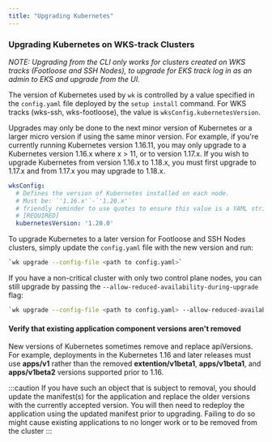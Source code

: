 ```yaml
---
title: "Upgrading Kubernetes"
---
```


### Upgrading Kubernetes on WKS-track Clusters

*NOTE: Upgrading from the CLI only works for clusters created on WKS tracks (Footloose and SSH Nodes), to upgrade for EKS track log in as an admin to EKS and upgrade from the UI.*

The version of Kubernetes used by `wk` is
controlled by a value specified in the `config.yaml` file deployed by
the  `setup install` command. For WKS tracks (wks-ssh, wks-footloose), the value is
`wksConfig.kubernetesVersion`.

Upgrades may only be done to the next minor version of Kubernetes or
a larger micro version if using the same minor version. For example,
if you're currently running Kubernetes version 1.16.11, you may only
upgrade to a Kubernetes version 1.16.x where x > 11, or to version
1.17.x. If you wish to upgrade Kubernetes from version 1.16.x to
1.18.x, you must first upgrade to 1.17.x and from 1.17.x you may
upgrade to 1.18.x.

```yaml
wksConfig:
  # Defines the version of Kubernetes installed on each node.
  # Must be: `'1.16.x'`-`'1.20.x'`
  # friendly reminder to use quotes to ensure this value is a YAML string.
  # [REQUIRED]
  kubernetesVersion: '1.20.0'
```

To upgrade Kubernetes to a later version for Footloose and SSH Nodes clusters, simply update the `config.yaml` file with the new version and run:

```bash
`wk upgrade --config-file <path to config.yaml>`
```

If you have a non-critical cluster with only two control plane nodes, you can still upgrade by passing the `--allow-reduced-availability-during-upgrade` flag:

```bash
`wk upgrade --config-file <path to config.yaml> --allow-reduced-availability-during-upgrade`
```

#### Verify that existing application component versions aren't removed

New versions of Kubernetes sometimes remove and replace apiVersions.
For example, deployments in the Kubernetes 1.16 and later releases
must use **apps/v1** rather than the removed **extention/v1beta1**,
**apps/v1beta1**, and **apps/v1beta2** versions supported prior to 1.16.

:::caution
If you have such an object that is subject to removal, you should
update the manifest(s) for the application and replace the older
versions with the currently accepted version.  You will then need to
redeploy the application using the updated manifest prior to upgrading.
Failing to do so might cause existing applications to no longer work
or to be removed from the cluster
:::